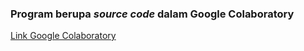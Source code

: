 ### Program berupa <i>source code</i> dalam Google Colaboratory

[Link Google Colaboratory](https://colab.research.google.com/drive/1eCYLlFC0BPiwNrc-B5s7MqBYndxAGNAA?usp=sharing)
